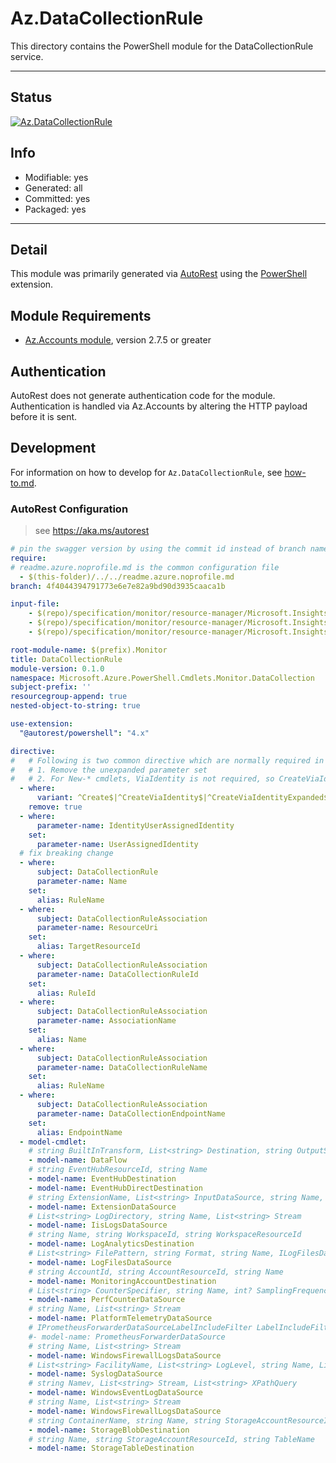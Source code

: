 <!-- region Generated -->
# Az.DataCollectionRule
This directory contains the PowerShell module for the DataCollectionRule service.

---
## Status
[![Az.DataCollectionRule](https://img.shields.io/powershellgallery/v/Az.DataCollectionRule.svg?style=flat-square&label=Az.DataCollectionRule "Az.DataCollectionRule")](https://www.powershellgallery.com/packages/Az.DataCollectionRule/)

## Info
- Modifiable: yes
- Generated: all
- Committed: yes
- Packaged: yes

---
## Detail
This module was primarily generated via [AutoRest](https://github.com/Azure/autorest) using the [PowerShell](https://github.com/Azure/autorest.powershell) extension.

## Module Requirements
- [Az.Accounts module](https://www.powershellgallery.com/packages/Az.Accounts/), version 2.7.5 or greater

## Authentication
AutoRest does not generate authentication code for the module. Authentication is handled via Az.Accounts by altering the HTTP payload before it is sent.

## Development
For information on how to develop for `Az.DataCollectionRule`, see [how-to.md](how-to.md).
<!-- endregion -->

### AutoRest Configuration
> see https://aka.ms/autorest

```yaml
# pin the swagger version by using the commit id instead of branch name
require:
# readme.azure.noprofile.md is the common configuration file
  - $(this-folder)/../../readme.azure.noprofile.md
branch: 4f4044394791773e6e7e82a9bd90d3935caaca1b

input-file:
    - $(repo)/specification/monitor/resource-manager/Microsoft.Insights/stable/2022-06-01/dataCollectionEndpoints_API.json
    - $(repo)/specification/monitor/resource-manager/Microsoft.Insights/stable/2022-06-01/dataCollectionRuleAssociations_API.json
    - $(repo)/specification/monitor/resource-manager/Microsoft.Insights/stable/2022-06-01/dataCollectionRules_API.json

root-module-name: $(prefix).Monitor
title: DataCollectionRule
module-version: 0.1.0
namespace: Microsoft.Azure.PowerShell.Cmdlets.Monitor.DataCollection
subject-prefix: ''
resourcegroup-append: true
nested-object-to-string: true

use-extension:
  "@autorest/powershell": "4.x"

directive:
#   # Following is two common directive which are normally required in all the RPs
#   # 1. Remove the unexpanded parameter set
#   # 2. For New-* cmdlets, ViaIdentity is not required, so CreateViaIdentityExpanded is removed as well
  - where:
      variant: ^Create$|^CreateViaIdentity$|^CreateViaIdentityExpanded$|^Update$|^UpdateViaIdentity$|^UpdateViaJsonFilePath$|^UpdateViaJsonString$
    remove: true
  - where:
      parameter-name: IdentityUserAssignedIdentity
    set:
      parameter-name: UserAssignedIdentity
  # fix breaking change
  - where:
      subject: DataCollectionRule
      parameter-name: Name
    set:
      alias: RuleName
  - where:
      subject: DataCollectionRuleAssociation
      parameter-name: ResourceUri
    set:
      alias: TargetResourceId
  - where:
      subject: DataCollectionRuleAssociation
      parameter-name: DataCollectionRuleId
    set:
      alias: RuleId
  - where:
      subject: DataCollectionRuleAssociation
      parameter-name: AssociationName
    set:
      alias: Name
  - where:
      subject: DataCollectionRuleAssociation
      parameter-name: DataCollectionRuleName
    set:
      alias: RuleName
  - where:
      subject: DataCollectionRuleAssociation
      parameter-name: DataCollectionEndpointName
    set:
      alias: EndpointName
  - model-cmdlet:
    # string BuiltInTransform, List<string> Destination, string OutputStream, List<string> Stream, string TransformKql
    - model-name: DataFlow
    # string EventHubResourceId, string Name
    - model-name: EventHubDestination
    - model-name: EventHubDirectDestination
    # string ExtensionName, List<string> InputDataSource, string Name, List<string> Stream
    - model-name: ExtensionDataSource
    # List<string> LogDirectory, string Name, List<string> Stream
    - model-name: IisLogsDataSource
    # string Name, string WorkspaceId, string WorkspaceResourceId
    - model-name: LogAnalyticsDestination
    # List<string> FilePattern, string Format, string Name, ILogFilesDataSourceSettings Setting, ILogFileSettingsText SettingText, string SettingTextRecordStartTimestampFormat, List<string> Stream
    - model-name: LogFilesDataSource
    # string AccountId, string AccountResourceId, string Name
    - model-name: MonitoringAccountDestination
    # List<string> CounterSpecifier, string Name, int? SamplingFrequencyInSecond, List<string> Stream
    - model-name: PerfCounterDataSource
    # string Name, List<string> Stream
    - model-name: PlatformTelemetryDataSource
    # IPrometheusForwarderDataSourceLabelIncludeFilter LabelIncludeFilter -> HashTable, string Name, List<string> Stream
    #- model-name: PrometheusForwarderDataSource
    # string Name, List<string> Stream
    - model-name: WindowsFirewallLogsDataSource
    # List<string> FacilityName, List<string> LogLevel, string Name, List<string> Stream
    - model-name: SyslogDataSource
    # string Namev, List<string> Stream, List<string> XPathQuery
    - model-name: WindowsEventLogDataSource
    # string Name, List<string> Stream
    - model-name: WindowsFirewallLogsDataSource
    # string ContainerName, string Name, string StorageAccountResourceId
    - model-name: StorageBlobDestination
    # string Name, string StorageAccountResourceId, string TableName
    - model-name: StorageTableDestination
```
